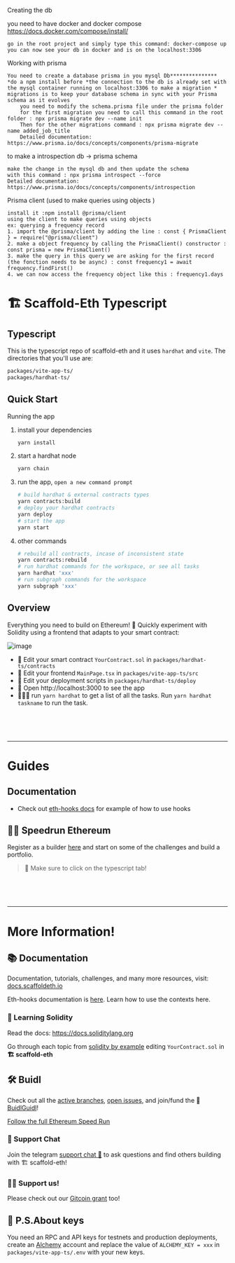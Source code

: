 Creating the db

you need to have docker and docker compose https://docs.docker.com/compose/install/

    go in the root project and simply type this command: docker-compose up
    you can now see your db in docker and is on the localhost:3306

Working with prisma

    You need to create a database prisma in you mysql Db***************
    *do a npm install before *the connection to the db is already set with the mysql container running on localhost:3306 to make a migration * migrations is to keep your database schema in sync with your Prisma schema as it evolves
        you need to modify the schema.prisma file under the prisma folder
        for the first migration you need to call this command in the root folder : npx prisma migrate dev --name init
        Then for the other migrations command : npx prisma migrate dev --name added_job_title
        Detailed documentation: https://www.prisma.io/docs/concepts/components/prisma-migrate

to make a introspection db -> prisma schema

    make the change in the mysql db and then update the schema
    with this command : npx prisma introspect --force
    Detailed documentation: https://www.prisma.io/docs/concepts/components/introspection

Prisma client (used to make queries using objects )

    install it :npm install @prisma/client
    using the client to make queries using objects
    ex: querying a frequency record
    1. import the @prisma/client by adding the line : const { PrismaClient } = require("@prisma/client")
    2. make a object frequency by calling the PrismaClient() constructor : const prisma = new PrismaClient()
    3. make the query in this query we are asking for the first record (the fonction needs to be async) : const frequency1 = await frequency.findFirst()
    4. we can now access the frequency object like this : frequency1.days

# 🏗 Scaffold-Eth Typescript

## Typescript

This is the typescript repo of scaffold-eth and it uses `hardhat` and `vite`. The directories that you'll use are:

```bash
packages/vite-app-ts/
packages/hardhat-ts/
```

## Quick Start

Running the app

1. install your dependencies

   ```bash
   yarn install
   ```

2. start a hardhat node

   ```bash
   yarn chain
   ```

3. run the app, `open a new command prompt`

   ```bash
   # build hardhat & external contracts types
   yarn contracts:build 
   # deploy your hardhat contracts
   yarn deploy
   # start the app
   yarn start 
   ```

4. other commands
   ```bash
   # rebuild all contracts, incase of inconsistent state
   yarn contracts:rebuild
   # run hardhat commands for the workspace, or see all tasks
   yarn hardhat 'xxx'
   # run subgraph commands for the workspace
   yarn subgraph 'xxx'
   ```

## Overview

Everything you need to build on Ethereum! 🚀 Quickly experiment with Solidity using a frontend that adapts to your smart contract:

![image](https://user-images.githubusercontent.com/2653167/124158108-c14ca380-da56-11eb-967e-69cde37ca8eb.png)

- 🔏 Edit your smart contract `YourContract.sol` in `packages/hardhat-ts/contracts`
- 📝 Edit your frontend `MainPage.tsx` in `packages/vite-app-ts/src`
- 💼 Edit your deployment scripts in `packages/hardhat-ts/deploy`
- 📱 Open http://localhost:3000 to see the app
- 👷🏽‍♂️ run `yarn hardhat` to get a list of all the tasks.  Run `yarn hardhat taskname` to run the task.

<br/><br/><br/>

--------------------------------------
# Guides

## Documentation

- Check out [eth-hooks docs](https://scaffold-eth.github.io/eth-hooks) for example of how to use hooks


## 🏃💨 Speedrun Ethereum
Register as a builder [here](https://speedrunethereum.com) and start on some of the challenges and build a portfolio.
>  🏁 Make sure to click on the typescript tab!

<br/><br/><br/>

--------------------------------------
# More Information!

## 📚 Documentation

Documentation, tutorials, challenges, and many more resources, visit: [docs.scaffoldeth.io](https://docs.scaffoldeth.io)

Eth-hooks documentation is [here](https://scaffold-eth.github.io/eth-hooks/).  Learn how to use the contexts here.


### 🔭 Learning Solidity

Read the docs: https://docs.soliditylang.org

Go through each topic from [solidity by example](https://solidity-by-example.org) editing `YourContract.sol` in **🏗 scaffold-eth**


## 🛠 Buidl

Check out all the [active branches](https://github.com/austintgriffith/scaffold-eth/branches/active), [open issues](https://github.com/austintgriffith/scaffold-eth/issues), and join/fund the 🏰 [BuidlGuidl](https://BuidlGuidl.com)!

[Follow the full Ethereum Speed Run](https://medium.com/@austin_48503/%EF%B8%8Fethereum-dev-speed-run-bd72bcba6a4c)

### 💬 Support Chat

Join the telegram [support chat 💬](https://t.me/joinchat/KByvmRe5wkR-8F_zz6AjpA) to ask questions and find others building with 🏗 scaffold-eth!

### 🙏🏽 Support us!

Please check out our [Gitcoin grant](https://gitcoin.co/grants/2851/scaffold-eth) too!


## 🔐 P.S.About keys

You need an RPC and API keys for testnets and production deployments, create an [Alchemy](https://www.alchemy.com/) account and replace the value of `ALCHEMY_KEY = xxx` in `packages/vite-app-ts/.env` with your new keys.


